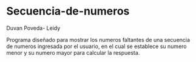 # Secuencia-de-numeros
Duvan Poveda- Leidy 

Programa diseñado para mostrar los numeros faltantes de una secuencia de numeros ingresada por el usuario, en el cual se establece su numero menor y su numero mayor para calcular la respuesta.
